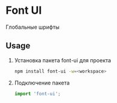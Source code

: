 # Font UI

Глобальные шрифты

## Usage

1. Установка пакета font-ui для проекта

   ```sh
   npm install font-ui -w=<workspace>
   ```

2. Подключение пакета

   ```ts
   import 'font-ui';
   ```
